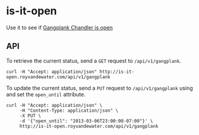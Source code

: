 is-it-open
==========


Use it to see if [Gangplank Chandler is
open](http://is-it-open.royvandewater.com)

API
---

To retrieve the current status, send a `GET` request to `/api/v1/gangplank`.

	curl -H "Accept: application/json" http://is-it-open.royvandewater.com/api/v1/gangplank


To update the current status, send a `PUT` request to `/api/v1/gangplank` using and set the `open_until` attribute.

	curl -H "Accept: application/json" \
	     -H "Content-Type: application/json" \
	     -X PUT \
	     -d '{"open_until": "2013-03-06T23:00:00-07:00"}' \
	     http://is-it-open.royvandewater.com/api/v1/gangplank

